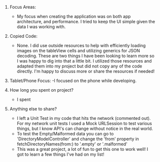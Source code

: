 

1. Focus Areas:
    - My focus when creating the application was on both app architecture, and performance. I tried to keep the UI simple given the data I was working with.

2. Copied Code:
    - None. I did use outside resources to help with efficiently loading images on the tableView cells and utilizing generics for JSON decoding. These are two things I have been looking to learn more so I was happy to dig into that a little bit. I utilized those resources and adapted them into my project but did not copy any of the code directly. I'm happy to discuss more or share the resources if needed!
    
    
3. Tablet/Phone Focus:
    -I focused on the phone while developing.


4. How long you spent on project?
    - I spent
    

5. Anything else to share?
    - I left a Unit Test in my code that hits the network (commented out). For my network unit tests I used a Mock URLSession to test various things, but I know API's can change without notice in the real world.
    - To test the Empty/Malformed data you can go to 'DirectoryModelController' and change the 'from' property in fetchDirectoryNames(from:) to '.empty' or '.malformed'
    - This was a great project, a lot of fun to get this one to work well! I got to learn a few things I've had on my list!
